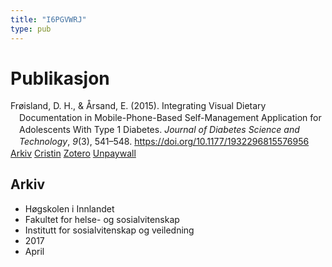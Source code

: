 ```yaml
---
title: "I6PGVWRJ"
type: pub
---
```

<h1>Publikasjon</h1>
<article id="csl-bib-container-I6PGVWRJ" class="csl-bib-container">
  <div class="csl-bib-body" style="line-height: 1.35; padding-left: 1em; text-indent:-1em;">
  <div class="csl-entry">Fr&#xF8;island, D. H., &amp; &#xC5;rsand, E. (2015). Integrating Visual Dietary Documentation in Mobile-Phone-Based Self-Management Application for Adolescents With Type 1 Diabetes. <i>Journal of Diabetes Science and Technology</i>, <i>9</i>(3), 541&#x2013;548. <a href="https://doi.org/10.1177/1932296815576956">https://doi.org/10.1177/1932296815576956</a></div>
</div>
  <div class="csl-bib-buttons">
    <a href="#taxonomy-article-I6PGVWRJ" class="csl-bib-button">Arkiv</a>
    <a href alt="Cristin URL" class="csl-bib-button">Cristin</a>
    <a href alt="Zotero URL" class="csl-bib-button">Zotero</a>
    <a href="https://journals.sagepub.com/doi/pdf/10.1177/1932296815576956" class="csl-bib-button">Unpaywall</a>
  </div>
  <div id="csl-bib-meta-container-I6PGVWRJ"></div>
</article>
<div id="csl-bib-meta-I6PGVWRJ" class="csl-bib-meta">
  <article id="taxonomy-article-I6PGVWRJ" class="taxonomy-article">
    <h1>Arkiv</h1>
    <ul>
      <li>Høgskolen i Innlandet</li>
      <li>Fakultet for helse- og sosialvitenskap</li>
      <li>Institutt for sosialvitenskap og veiledning</li>
      <li>2017</li>
      <li>April</li>
    </ul>
  </article>
</div>
